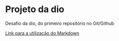 # Projeto da dio
Desafio da dio, do primeiro repositório no Git/Github

[Link para a utilização do Markdown](https://www.markdownguide.org/basic-syntax/)
